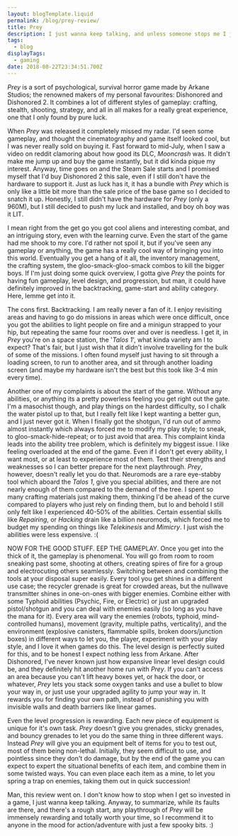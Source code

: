 ```yaml
---
layout: blogTemplate.liquid
permalink: /blog/prey-review/
title: Prey
description: I just wanna keep talking, and unless someone stops me I just might. Spoiler alert, this games is pretty freakin' rad.
tags:
  - blog
displayTags: 
  - gaming
date: 2018-08-22T23:34:51.700Z
---
```


_Prey_ is a sort of psychological, survival horror game made by Arkane Studios; the renowned makers of my personal favourites: Dishonored and Dishonored 2. It combines a lot of different styles of gameplay: crafting, stealth, shooting, strategy, and all in all makes for a really great experience, one that I only found by pure luck.

When _Prey_ was released it completely missed my radar. I'd seen some gameplay, and thought the cinematography and game itself looked cool, but I was never really sold on buying it. Fast forward to mid-July, when I saw a video on reddit clamoring about how good its DLC, _Mooncrash_ was. It didn't make me jump up and buy the game instantly, but it did kinda pique my interest. Anyway, time goes on and the Steam Sale starts and I promised myself that I'd buy Dishonored 2 this sale, even if I still don't have the hardware to support it. Just as luck has it, it has a bundle with _Prey_ which is only like a little bit more than the sale price of the base game so I decided to snatch it up. Honestly, I still didn't have the hardware for _Prey_ (only a 960M), but I still decided to push my luck and installed, and boy oh boy was it LIT.

I mean right from the get go you got cool aliens and interesting combat, and an intriguing story, even with the learning curve. Even the start of the game had me shook to my core. I'd rather not spoil it, but if you've seen any gameplay or anything, the game has a really cool way of bringing you into this world. Eventually you get a hang of it all, the inventory management, the crafting system, the gloo-smack-gloo-smack combos to kill the bigger boys. If I'm just doing some quick overview, I gotta give _Prey_ the points for having fun gameplay, level design, and progression, but man, it could have definitely improved in the backtracking, game-start and ability category. Here, lemme get into it.

The cons first. Backtracking. I am really never a fan of it. I enjoy revisiting areas and having to go do missions in areas which were once difficult, once you got the abilities to light people on fire and a minigun strapped to your hip, but repeating the same four rooms over and over is needless. I get it, in _Prey_ you're on a space station, the '_Talos 1_', what kinda variety am I to expect? That's fair, but I just wish that it didn't involve travelling for the bulk of some of the missions. I often found myself just having to sit through a loading screen, to run to another area, and sit through another loading screen (and maybe my hardware isn't the best but this took like 3-4 min every time).

Another one of my complaints is about the start of the game. Without any abilities, or anything its a pretty powerless feeling you get right out the gate. I'm a masochist though, and play things on the hardest difficulty, so I chalk the water pistol up to that, but I really felt like I kept wanting a better gun, and I just never got it. When I finally got the shotgun, I'd run out of ammo almost instantly which always forced me to modify my play style; to sneak, to gloo-smack-hide-repeat; or to just avoid that area. This complaint kinda leads into the ability tree problem, which is definitely my biggest issue. I like feeling overloaded at the end of the game. Even if I don't get every ability, I want most, or at least to experience most of them. Test their strengths and weaknesses so I can better prepare for the next playthrough. _Prey_, however, doesn't really let you do that. Neuromods are a rare eye-stabby tool which aboard the _Talos 1_, give you special abilities, and there are not nearly enough of them compared to the demand of the tree. I spent so many crafting materials just making them, thinking I'd be ahead of the curve compared to players who just rely on finding them, but lo and behold I still only felt like I experienced 40-50% of the abilities. Certain essential skills like _Repairing_, or _Hacking_ drain like a billion neuromods, which forced me to budget my spending on things like _Telekinesis_ and _Mimicry_. I just wish the abilities were less expensive. :(

NOW FOR THE GOOD STUFF. EEP THE GAMEPLAY. Once you get into the thick of it, the gameplay is phenomenal. You will go from room to room sneaking past some, shooting at others, creating spires of fire for a group and electrocuting others seamlessly. Switching between and combining the tools at your disposal super easily. Every tool you get shines in a different use case; the recycler grenade is great for crowded areas, but the nullwave transmitter shines in one-on-ones with bigger enemies. Combine either with some Typhoid abilities (Psychic, Fire, or Electric) or just an upgraded pistol/shotgun and you can deal with enemies easily (so long as you have the mana for it). Every area will vary the enemies (robots, typhoid, mind-controlled humans), movement (gravity, multiple paths, verticality), and the environment (explosive canisters, flammable spills, broken doors/junction boxes) in different ways to let you, the player, experiment with your play style, and I love it when games do this. The level design is perfectly suited for this, and to be honest I expect nothing less from Arkane. After Dishonored, I've never known just how expansive linear level design could be, and they definitely hit another home run with _Prey_. If you can't access an area because you can't lift heavy boxes yet, or hack the door, or whatever, _Prey_ lets you stack some oxygen tanks and use a bullet to blow your way in, or just use your upgraded agility to jump your way in. It rewards you for finding your own path, instead of punishing you with invisible walls and death barriers like linear games.

Even the level progression is rewarding. Each new piece of equipment is unique for it's own task. _Prey_ doesn't give you grenades, sticky grenades, and bouncy grenades to let you do the same thing in three different ways. Instead _Prey_ will give you an equipment belt of items for you to test out, most of them being non-lethal. Initially, they seem difficult to use, and pointless since they don't do damage, but by the end of the game you can expect to expert the situational benefits of each item, and combine them in some twisted ways. You can even place each item as a mine, to let you spring a trap on enemies, taking them out in quick succession!

Man, this review went on. I don't know how to stop when I get so invested in a game, I just wanna keep talking. Anyway, to summarize, while its faults are there, and there's a rough start, any playthrough of _Prey_ will be immensely rewarding and totally worth your time, so I recommend it to anyone in the mood for action/adventure with just a few spooky bits. :)
